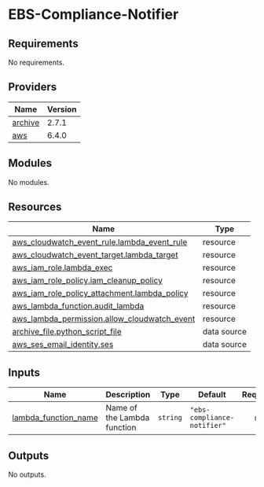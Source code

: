 # EBS-Compliance-Notifier



<!-- BEGIN_TF_DOCS -->
## Requirements

No requirements.

## Providers

| Name | Version |
|------|---------|
| <a name="provider_archive"></a> [archive](#provider\_archive) | 2.7.1 |
| <a name="provider_aws"></a> [aws](#provider\_aws) | 6.4.0 |

## Modules

No modules.

## Resources

| Name | Type |
|------|------|
| [aws_cloudwatch_event_rule.lambda_event_rule](https://registry.terraform.io/providers/hashicorp/aws/latest/docs/resources/cloudwatch_event_rule) | resource |
| [aws_cloudwatch_event_target.lambda_target](https://registry.terraform.io/providers/hashicorp/aws/latest/docs/resources/cloudwatch_event_target) | resource |
| [aws_iam_role.lambda_exec](https://registry.terraform.io/providers/hashicorp/aws/latest/docs/resources/iam_role) | resource |
| [aws_iam_role_policy.iam_cleanup_policy](https://registry.terraform.io/providers/hashicorp/aws/latest/docs/resources/iam_role_policy) | resource |
| [aws_iam_role_policy_attachment.lambda_policy](https://registry.terraform.io/providers/hashicorp/aws/latest/docs/resources/iam_role_policy_attachment) | resource |
| [aws_lambda_function.audit_lambda](https://registry.terraform.io/providers/hashicorp/aws/latest/docs/resources/lambda_function) | resource |
| [aws_lambda_permission.allow_cloudwatch_event](https://registry.terraform.io/providers/hashicorp/aws/latest/docs/resources/lambda_permission) | resource |
| [archive_file.python_script_file](https://registry.terraform.io/providers/hashicorp/archive/latest/docs/data-sources/file) | data source |
| [aws_ses_email_identity.ses](https://registry.terraform.io/providers/hashicorp/aws/latest/docs/data-sources/ses_email_identity) | data source |

## Inputs

| Name | Description | Type | Default | Required |
|------|-------------|------|---------|:--------:|
| <a name="input_lambda_function_name"></a> [lambda\_function\_name](#input\_lambda\_function\_name) | Name of the Lambda function | `string` | `"ebs-compliance-notifier"` | no |

## Outputs

No outputs.
<!-- END_TF_DOCS -->